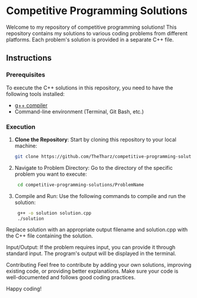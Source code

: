 # Competitive Programming Solutions

Welcome to my repository of competitive programming solutions! This repository contains my solutions to various coding problems from different platforms. Each problem's solution is provided in a separate C++ file.

## Instructions

### Prerequisites

To execute the C++ solutions in this repository, you need to have the following tools installed:

- [g++ compiler](https://gcc.gnu.org/)
- Command-line environment (Terminal, Git Bash, etc.)

### Execution

1. **Clone the Repository**: Start by cloning this repository to your local machine:

   ```bash
   git clone https://github.com/TheTharz/competitive-programming-solutions.git
2. Navigate to Problem Directory: Go to the directory of the specific problem you want to execute:

   ```bash
    cd competitive-programming-solutions/ProblemName

3. Compile and Run: Use the following commands to compile and run the solution:

   ```bash
    g++ -o solution solution.cpp
    ./solution
Replace solution with an appropriate output filename and solution.cpp with the C++ file containing the solution.

Input/Output: If the problem requires input, you can provide it through standard input. The program's output will be displayed in the terminal.

Contributing
Feel free to contribute by adding your own solutions, improving existing code, or providing better explanations. Make sure your code is well-documented and follows good coding practices.

Happy coding!
